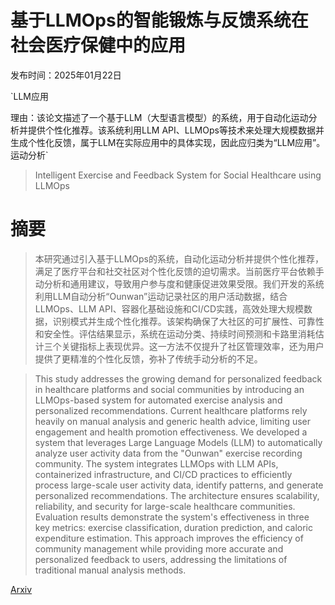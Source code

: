 # 基于LLMOps的智能锻炼与反馈系统在社会医疗保健中的应用

发布时间：2025年01月22日

`LLM应用

理由：该论文描述了一个基于LLM（大型语言模型）的系统，用于自动化运动分析并提供个性化推荐。该系统利用LLM API、LLMOps等技术来处理大规模数据并生成个性化反馈，属于LLM在实际应用中的具体实现，因此应归类为“LLM应用”。` `运动分析`

> Intelligent Exercise and Feedback System for Social Healthcare using LLMOps

# 摘要

> 本研究通过引入基于LLMOps的系统，自动化运动分析并提供个性化推荐，满足了医疗平台和社交社区对个性化反馈的迫切需求。当前医疗平台依赖手动分析和通用建议，导致用户参与度和健康促进效果受限。我们开发的系统利用LLM自动分析“Ounwan”运动记录社区的用户活动数据，结合LLMOps、LLM API、容器化基础设施和CI/CD实践，高效处理大规模数据，识别模式并生成个性化推荐。该架构确保了大社区的可扩展性、可靠性和安全性。评估结果显示，系统在运动分类、持续时间预测和卡路里消耗估计三个关键指标上表现优异。这一方法不仅提升了社区管理效率，还为用户提供了更精准的个性化反馈，弥补了传统手动分析的不足。

> This study addresses the growing demand for personalized feedback in healthcare platforms and social communities by introducing an LLMOps-based system for automated exercise analysis and personalized recommendations. Current healthcare platforms rely heavily on manual analysis and generic health advice, limiting user engagement and health promotion effectiveness. We developed a system that leverages Large Language Models (LLM) to automatically analyze user activity data from the "Ounwan" exercise recording community. The system integrates LLMOps with LLM APIs, containerized infrastructure, and CI/CD practices to efficiently process large-scale user activity data, identify patterns, and generate personalized recommendations. The architecture ensures scalability, reliability, and security for large-scale healthcare communities. Evaluation results demonstrate the system's effectiveness in three key metrics: exercise classification, duration prediction, and caloric expenditure estimation. This approach improves the efficiency of community management while providing more accurate and personalized feedback to users, addressing the limitations of traditional manual analysis methods.

[Arxiv](https://arxiv.org/abs/2501.13723)